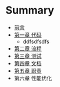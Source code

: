 # Summary

* [前言](README.md)
* [第一章 代码](dai-ma.md)
   * ddfsdfsdfs
* [第二章 流程](she-ji-yuan-ze.md)
* [第三章 测试](di-san-zhang-ce-shi.md)
* [第四章 文档](di-si-zhang-wen-dang.md)
* [第五章 职责](di-wu-zhang-zhi-ze.md)
* 第六章 性能优化
